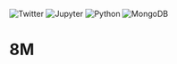 ![Twitter](http://img.shields.io/badge/Twitter%20API-1DA1F2?style=for-the-badge&logo=twitter&logoColor=white)
![Jupyter](https://img.shields.io/badge/Jupyter-F37626?style=for-the-badge&logo=Jupyter&logoColor=white)
![Python](https://img.shields.io/badge/Python-3776AB?style=for-the-badge&logo=Python&logoColor=white)
![MongoDB](https://img.shields.io/badge/MongoDB-47A248?style=for-the-badge&logo=mongodb&logoColor=white)
# 8M